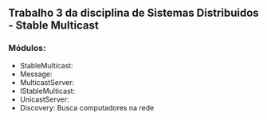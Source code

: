 ## Trabalho 3 da disciplina de Sistemas Distribuidos - Stable Multicast

### Módulos:
- StableMulticast:
- Message:
- MulticastServer:
- IStableMulticast:
- UnicastServer:
- Discovery: Busca computadores na rede
